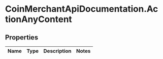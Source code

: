 # CoinMerchantApiDocumentation.ActionAnyContent

## Properties
Name | Type | Description | Notes
------------ | ------------- | ------------- | -------------


